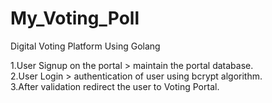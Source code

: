 # My_Voting_Poll
Digital Voting Platform Using Golang

1.User Signup on the portal > maintain the portal database. \
2.User Login > authentication of user using bcrypt algorithm.\
3.After validation redirect the user to Voting Portal.


